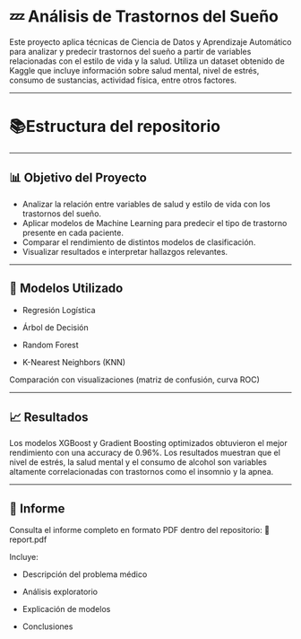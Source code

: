 
# 💤 Análisis  de Trastornos del Sueño

Este proyecto aplica técnicas de Ciencia de Datos y Aprendizaje Automático para analizar y predecir trastornos del sueño a partir de variables relacionadas con el estilo de vida y la salud. Utiliza un dataset obtenido de Kaggle que incluye información sobre salud mental, nivel de estrés, consumo de sustancias, actividad física, entre otros factores.

---
# 📚Estructura del repositorio
---
## 📊 Objetivo del Proyecto

- Analizar la relación entre variables de salud y estilo de vida con los trastornos del sueño.
- Aplicar modelos de Machine Learning para predecir el tipo de trastorno presente en cada paciente.
- Comparar el rendimiento de distintos modelos de clasificación.
- Visualizar resultados e interpretar hallazgos relevantes.
---
## 🤖 Modelos Utilizado

- Regresión Logística

- Árbol de Decisión

- Random Forest

- K-Nearest Neighbors (KNN)


Comparación con visualizaciones (matriz de confusión, curva ROC)

---
## 📈 Resultados
Los modelos  XGBoost y Gradient Boosting optimizados obtuvieron el mejor rendimiento con una accuracy de 0.96%. Los resultados muestran que el nivel de estrés, la salud mental y el consumo de alcohol son variables altamente correlacionadas con trastornos como el insomnio y la apnea.

---
## 📑 Informe
Consulta el informe completo en formato PDF dentro del repositorio:
📎 report.pdf

Incluye:

* Descripción del problema médico

* Análisis exploratorio

* Explicación de modelos

* Conclusiones 
